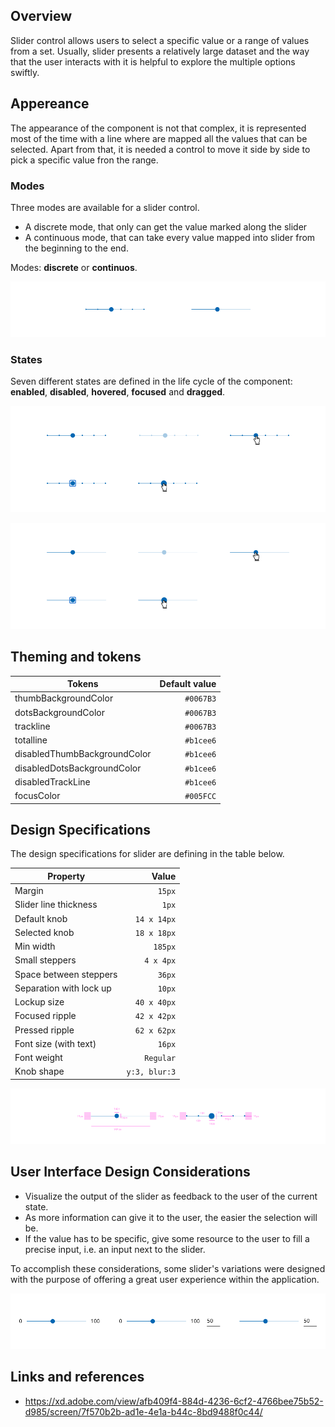 ## Overview

Slider control allows users to select a specific value or a range of values from a set. Usually, slider presents a relatively large dataset and the way that the user interacts with it is helpful to explore the multiple options swiftly.

## Appereance

The appearance of the component is not that complex, it is represented most of the time with a line where are mapped all the values that can be selected. Apart from that, it is needed a control to move it side by side to pick a specific value fron the range.


### Modes

Three modes are available for a slider control.
- A discrete mode, that only can get the value marked along the slider
- A continuous mode, that can take every value mapped into slider from the beginning to the end.

Modes: __discrete__ or __continuos__.

![Slider modes](images/slider_modes.png)

### States

Seven different states are defined in the life cycle of the component: __enabled__, __disabled__, __hovered__, __focused__ and __dragged__.

![Slider mode discrete](images/slider_states_discrete.png)

![Slider mode continious](images/slider_states_cont.png)

## Theming and tokens

| Tokens        | Default value |
| ------------- | -------------:|
| thumbBackgroundColor      | `#0067B3` |
| dotsBackgroundColor | `#0067B3`  |
| trackline | `#0067B3`  |
| totalline | `#b1cee6`  |
| disabledThumbBackgroundColor | `#b1cee6`  |
| disabledDotsBackgroundColor | `#b1cee6`  |
| disabledTrackLine | `#b1cee6`  |
| focusColor | `#005FCC`  |


## Design Specifications

The design specifications for slider are defining in the table below.

| Property           | Value|
|--------------------|------:|
| Margin             | `15px`|
| Slider line thickness   | `1px` |
| Default knob       | `14 x 14px` |
| Selected knob       | `18 x 18px` |
| Min width       | `185px` |
| Small steppers       | `4 x 4px` |
| Space between steppers       | `36px` |
| Separation with lock up       | `10px` |
| Lockup size       | `40 x 40px` |
| Focused ripple       | `42 x 42px` |
| Pressed ripple       | `62 x 62px` |
| Font size (with text)| `16px` |
| Font weight        | `Regular` |
| Knob shape        | `y:3, blur:3` |

![Slider specifications](images/slider_specs.png)

## User Interface Design Considerations

- Visualize the output of the slider as feedback to the user of the current state.
- As more information can give it to the user, the easier the selection will be. 
- If the value has to be specific, give some resource to the user to fill a precise input, i.e. an input next to the slider.

To accomplish these considerations, some slider's variations were designed with the purpose of offering a great user experience within the application.

![Slider variation for special cases](images/slider_special.png)

## Links and references

- https://xd.adobe.com/view/afb409f4-884d-4236-6cf2-4766bee75b52-d985/screen/7f570b2b-ad1e-4e1a-b44c-8bd9488f0c44/
